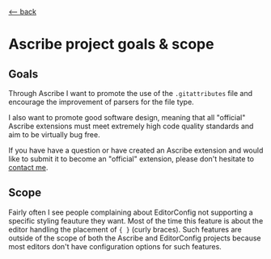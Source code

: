 <title>Ascribe goals and scope</title>

[\<-- back](../)

# Ascribe project goals & scope

## Goals

Through Ascribe I want to promote the use of the `.gitattributes` file and
encourage the improvement of parsers for the file type.

I also want to promote good software design, meaning that all "official"
Ascribe extensions must meet extremely high code quality standards and aim to
be virtually bug free.

If you have have a question or have created an Ascribe extension and would like
to submit it to become an "official" extension, please don't hesitate to
[contact me](/contact).

## Scope

Fairly often I see people complaining about EditorConfig not supporting a
specific styling feauture they want. Most of the time this feature is about the
editor handling the placement of `{ }` (curly braces). Such features are outside
of the scope of both the Ascribe and EditorConfig projects because most editors
don't have configuration options for such features.
